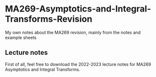 # MA269-Asymptotics-and-Integral-Transforms-Revision
My own notes about the MA269 revision, mainly from the notes and example sheets

## Lecture notes

First of all, feel free to download the 2022-2023 lecture notes for MA269 Asymptotics and Integral Transforms.
